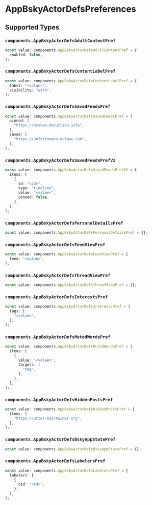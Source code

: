 # AppBskyActorDefsPreferences


## Supported Types

### `components.AppBskyActorDefsAdultContentPref`

```typescript
const value: components.AppBskyActorDefsAdultContentPref = {
  enabled: false,
};
```

### `components.AppBskyActorDefsContentLabelPref`

```typescript
const value: components.AppBskyActorDefsContentLabelPref = {
  label: "<value>",
  visibility: "warn",
};
```

### `components.AppBskyActorDefsSavedFeedsPref`

```typescript
const value: components.AppBskyActorDefsSavedFeedsPref = {
  pinned: [
    "https://broken-deduction.info",
  ],
  saved: [
    "https://unfortunate-octave.com",
  ],
};
```

### `components.AppBskyActorDefsSavedFeedsPrefV2`

```typescript
const value: components.AppBskyActorDefsSavedFeedsPrefV2 = {
  items: [
    {
      id: "<id>",
      type: "timeline",
      value: "<value>",
      pinned: false,
    },
  ],
};
```

### `components.AppBskyActorDefsPersonalDetailsPref`

```typescript
const value: components.AppBskyActorDefsPersonalDetailsPref = {};
```

### `components.AppBskyActorDefsFeedViewPref`

```typescript
const value: components.AppBskyActorDefsFeedViewPref = {
  feed: "<value>",
};
```

### `components.AppBskyActorDefsThreadViewPref`

```typescript
const value: components.AppBskyActorDefsThreadViewPref = {};
```

### `components.AppBskyActorDefsInterestsPref`

```typescript
const value: components.AppBskyActorDefsInterestsPref = {
  tags: [
    "<value>",
  ],
};
```

### `components.AppBskyActorDefsMutedWordsPref`

```typescript
const value: components.AppBskyActorDefsMutedWordsPref = {
  items: [
    {
      value: "<value>",
      targets: [
        "tag",
      ],
    },
  ],
};
```

### `components.AppBskyActorDefsHiddenPostsPref`

```typescript
const value: components.AppBskyActorDefsHiddenPostsPref = {
  items: [
    "https://utter-maintainer.org",
  ],
};
```

### `components.AppBskyActorDefsBskyAppStatePref`

```typescript
const value: components.AppBskyActorDefsBskyAppStatePref = {};
```

### `components.AppBskyActorDefsLabelersPref`

```typescript
const value: components.AppBskyActorDefsLabelersPref = {
  labelers: [
    {
      did: "<id>",
    },
  ],
};
```

